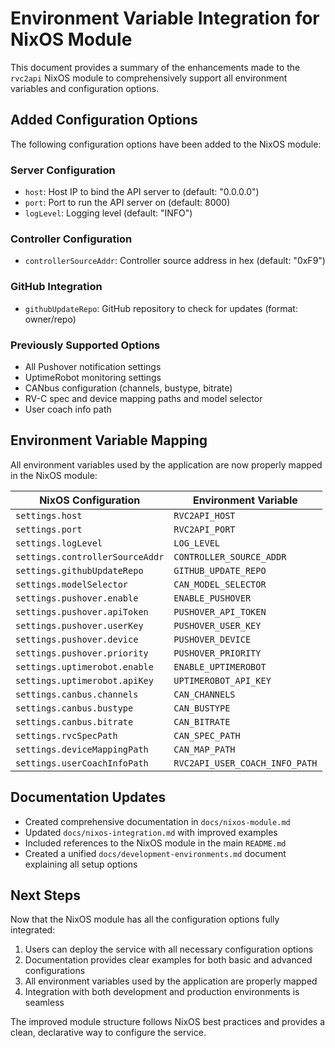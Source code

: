 # Environment Variable Integration for NixOS Module

This document provides a summary of the enhancements made to the `rvc2api` NixOS module to comprehensively support all environment variables and configuration options.

## Added Configuration Options

The following configuration options have been added to the NixOS module:

### Server Configuration

- `host`: Host IP to bind the API server to (default: "0.0.0.0")
- `port`: Port to run the API server on (default: 8000)
- `logLevel`: Logging level (default: "INFO")

### Controller Configuration

- `controllerSourceAddr`: Controller source address in hex (default: "0xF9")

### GitHub Integration

- `githubUpdateRepo`: GitHub repository to check for updates (format: owner/repo)

### Previously Supported Options

- All Pushover notification settings
- UptimeRobot monitoring settings
- CANbus configuration (channels, bustype, bitrate)
- RV-C spec and device mapping paths and model selector
- User coach info path

## Environment Variable Mapping

All environment variables used by the application are now properly mapped in the NixOS module:

| NixOS Configuration             | Environment Variable           |
| ------------------------------- | ------------------------------ |
| `settings.host`                 | `RVC2API_HOST`                 |
| `settings.port`                 | `RVC2API_PORT`                 |
| `settings.logLevel`             | `LOG_LEVEL`                    |
| `settings.controllerSourceAddr` | `CONTROLLER_SOURCE_ADDR`       |
| `settings.githubUpdateRepo`     | `GITHUB_UPDATE_REPO`           |
| `settings.modelSelector`        | `CAN_MODEL_SELECTOR`           |
| `settings.pushover.enable`      | `ENABLE_PUSHOVER`              |
| `settings.pushover.apiToken`    | `PUSHOVER_API_TOKEN`           |
| `settings.pushover.userKey`     | `PUSHOVER_USER_KEY`            |
| `settings.pushover.device`      | `PUSHOVER_DEVICE`              |
| `settings.pushover.priority`    | `PUSHOVER_PRIORITY`            |
| `settings.uptimerobot.enable`   | `ENABLE_UPTIMEROBOT`           |
| `settings.uptimerobot.apiKey`   | `UPTIMEROBOT_API_KEY`          |
| `settings.canbus.channels`      | `CAN_CHANNELS`                 |
| `settings.canbus.bustype`       | `CAN_BUSTYPE`                  |
| `settings.canbus.bitrate`       | `CAN_BITRATE`                  |
| `settings.rvcSpecPath`          | `CAN_SPEC_PATH`                |
| `settings.deviceMappingPath`    | `CAN_MAP_PATH`                 |
| `settings.userCoachInfoPath`    | `RVC2API_USER_COACH_INFO_PATH` |

## Documentation Updates

- Created comprehensive documentation in `docs/nixos-module.md`
- Updated `docs/nixos-integration.md` with improved examples
- Included references to the NixOS module in the main `README.md`
- Created a unified `docs/development-environments.md` document explaining all setup options

## Next Steps

Now that the NixOS module has all the configuration options fully integrated:

1. Users can deploy the service with all necessary configuration options
2. Documentation provides clear examples for both basic and advanced configurations
3. All environment variables used by the application are properly mapped
4. Integration with both development and production environments is seamless

The improved module structure follows NixOS best practices and provides a clean, declarative way to configure the service.
